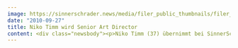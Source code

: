 ```yaml
---
image: https://sinnerschrader.news/media/filer_public_thumbnails/filer_public/27/1c/271c568f-c19a-498a-b656-0067e7fa2cbe/varfoldersdjk8pxf42x64d8fxslz8jcc8fc0000gnttmp62gv8d__480x288_q85_crop_subsampling-2_upscale.jpg
date: "2010-09-27"
title: Niko Timm wird Senior Art Director
content: <div class="newsbody"><p>Niko Timm (37) übernimmt bei SinnerSchrader als Senior Art Director die Leitung eines neuen Kreativteams mit dem Schwerpunkt Branding und Corporate Design.<br/>Der diplomierte Kommunikations-Designer bringt langjährige Erfahrung im Bereich Online und Corporate Design mit. Er begann seine Karriere bei frogdesign und Ligalux. Seit 2005 war Niko Timm als Freelancer in Hamburg und Dubai für Marken wie Adidas, Daimler, Deutsche Bank und Procter &amp; Gamble tätig.</p><p>Bildmaterial unter <a href="http&#58;//www.sinnerschrader.com">www.sinnerschrader.com</a>.</p></div>
---
```

